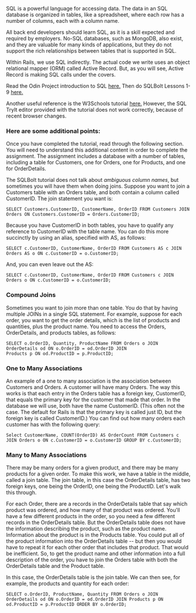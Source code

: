 SQL is a powerful language for accessing data.  The data in an SQL database is organized in tables, like a spreadsheet, where each row has a number of columns, each with a column name.

All back end developers should learn SQL, as it is a skill expected and required by employers.  No-SQL databases, such as MongoDB, also exist, and they are valuable for many kinds of applications, but they do not support the rich relationships between tables that is supported in SQL.

Within Rails, we use SQL indirectly.  The actual code we write uses an object relational mapper (ORM)
called Active Record.  But, as you will see, Active Record is making SQL calls under the covers.

Read the Odin Project introduction to SQL [here.](https://www.theodinproject.com/lessons/databases-databases-and-sql)  Then do SQLBolt Lessons 1-9 [here.](https://sqlbolt.com/)

Another useful reference is the W3Schools tutorial [here.](https://www.w3schools.com/sql/default.asp)  However, the SQL TryIt editor provided with the tutorial does not work correctly, because of recent browser changes.

### Here are some additional points:

Once you have completed the tutorial, read through the following section.  You will need to understand this additional content in order to complete the assignment.  The assignment includes a database with a number of tables, including a table for Customers, one for Orders, one for Products, and one for OrderDetails.  

The SQLBolt tutorial does not talk about *ambiguous column names*, but sometimes you will have them
when doing joins.  Suppose you want to join a Customers table with an Orders table, and both contain
a column called CustomerID.  The join statement you want is:
```
SELECT Customers.CustomerID, CustomerName, OrderID FROM Customers JOIN Orders ON Customers.CustomerID = Orders.CustomerID;
```
Because you have CustomerID in both tables, you have to qualify any reference to CustomerID with the table name.  You can do this more succinctly by using an alias, specified with AS, as follows:
```
SELECT c.CustomerID, CustomerName, OrderID FROM Customers AS c JOIN Orders AS o ON c.CustomerID = o.CustomerID;
```
And, you can even leave out the AS:
```
SELECT c.CustomerID, CustomerName, OrderID FROM Customers c JOIN Orders o ON c.CustomerID = o.CustomerID;
```
### Compound Joins

Sometimes you want to join more than one table.  You do that by having multiple JOINs in a single SQL statement.  For example, suppose for each order, you want to get the order details, which is the 
list of products and quantities, plus the product name.  You need to access the Orders, OrderDetails, and
products tables, as follows:
```
SELECT o.OrderID, Quantity, ProductName FROM Orders o JOIN OrderDetails od ON o.OrderID = od.OrderID JOIN
Products p ON od.ProductID = p.ProductID;
```

### One to Many Associations

An example of a one to many association is the association between Customers and Orders.  A customer will
have many Orders.  The way this works is that each entry in the Orders table has a foreign key, CustomerID, that equals the primary key for the customer that made that order.  In the database we will use, both
have the name CustomerID.  (This often not the case.  The default for Rails is that the primary key is called just ID, but the foreign key is called CustomerID.)  You can find out how many orders each customer has with the following query:

```
Select CustomerName, COUNT(OrderID) AS OrderCount FROM Customers c JOIN Orders o ON c.CustomerID = o.CustomerID GROUP BY c.CustomerID;
```

### Many to Many Associations

There may be many orders for a given product, and there may be many products for a given order.  To make this work, we have a table in the middle, called a join table.  The join table, in this case the OrderDetails table, has two foreign keys, one being the OrderID, one being the ProductID.  Let's walk this through.

For each Order, there are a records in the OrderDetails table that say which product was ordered, and how many of that product was ordered.  You'll have a few different products in the order, so you need a few different records in the OrderDetails table.  But the OrderDetails table does not have the information describing the product, such as the product name.  Information about the product is in the Products table.  You could put all of the product information into the OrderDetails table -- but then you would have to repeat it for each other order that includes that product.  That would be inefficient.  So, to get the product name and other information into a full description of the order, you have to join the Orders table with both the OrderDetails table and the Product table.

In this case, the OrderDetails table is the join table.  We can then see, for example, the products and quantity for each order:
```
SELECT o.OrderID, ProductName, Quantity FROM Orders o JOIN OrderDetails od ON o.OrderID = od.OrderID JOIN Products p ON od.ProductID = p.ProductID ORDER BY o.OrderID;
```
